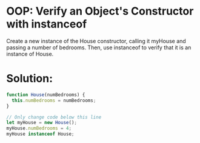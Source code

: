 # OOP: Verify an Object's Constructor with instanceof
Create a new instance of the House constructor, calling it myHouse and passing a number of bedrooms. Then, use instanceof to verify that it is an instance of House.
# Solution:
```javascript
function House(numBedrooms) {
  this.numBedrooms = numBedrooms;
}

// Only change code below this line
let myHouse = new House();
myHouse.numBedrooms = 4;
myHouse instanceof House;
```